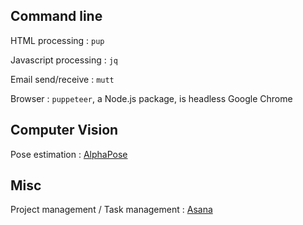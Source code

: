 ## Command line

HTML processing
: `pup`

Javascript processing
: `jq`

Email send/receive
: `mutt`

Browser
: `puppeteer`, a Node.js package, is headless Google Chrome

## Computer Vision

Pose estimation
: [AlphaPose](https://github.com/MVIG-SJTU/AlphaPose/blob/master/doc/output.md)

## Misc

Project management / Task management
: [Asana](https://app.asana.com)
<!--stackedit_data:
eyJoaXN0b3J5IjpbLTE5ODkxNzQ1OTIsMzY0NDUzOTQzXX0=
-->